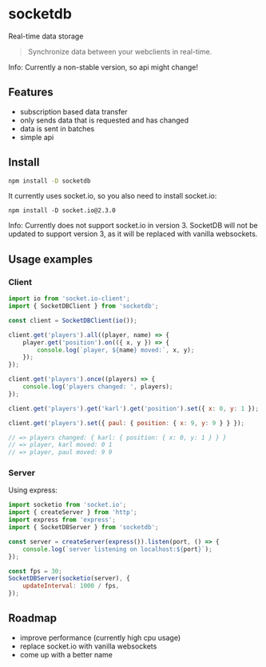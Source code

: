 # socketdb

Real-time data storage

> Synchronize data between your webclients in real-time.

Info: Currently a non-stable version, so api might change!

## Features

- subscription based data transfer
- only sends data that is requested and has changed
- data is sent in batches
- simple api

## Install

```sh
npm install -D socketdb
```

It currently uses socket.io, so you also need to install socket.io:

```
npm install -D socket.io@2.3.0
```
Info: Currently does not support socket.io in version 3.
SocketDB will not be updated to support version 3, as it will be replaced with vanilla websockets.

## Usage examples

### Client

```js
import io from 'socket.io-client';
import { SocketDBClient } from 'socketdb';

const client = SocketDBClient(io());

client.get('players').all((player, name) => {
	player.get('position').on(({ x, y }) => {
		console.log(`player, ${name} moved:`, x, y);
	});
});

client.get('players').once((players) => {
	console.log('players changed: ', players);
});

client.get('players').get('karl').get('position').set({ x: 0, y: 1 });

client.get('players').set({ paul: { position: { x: 9, y: 9 } } });

// => players changed: { karl: { position: { x: 0, y: 1 } } }
// => player, karl moved: 0 1
// => player, paul moved: 9 9
```

### Server

Using express:

```js
import socketio from 'socket.io';
import { createServer } from 'http';
import express from 'express';
import { SocketDBServer } from 'socketdb';

const server = createServer(express()).listen(port, () => {
	console.log(`server listening on localhost:${port}`);
});

const fps = 30;
SocketDBServer(socketio(server), {
	updateInterval: 1000 / fps,
});
```

## Roadmap

- improve performance (currently high cpu usage)
- replace socket.io with vanilla websockets
- come up with a better name
